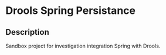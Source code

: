 # Drools Spring Persistance

## Description

Sandbox project for investigation integration Spring with Drools. 
